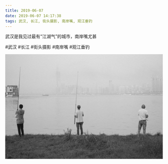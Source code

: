 ```yaml
---
title: 2019-06-07
date: 2019-06-07 14:17:38
tags: 武汉, 长江, 街头摄影, 南岸嘴, 观江垂钓
---
```


<p>武汉是我见过最有“江湖气”的城市，南岸嘴尤甚</p>

#武汉 #长江 #街头摄影 #南岸嘴 #观江垂钓

![](/assets/images/2019/06/56e83869911ce73b38dce93f209727f1.jpg)
